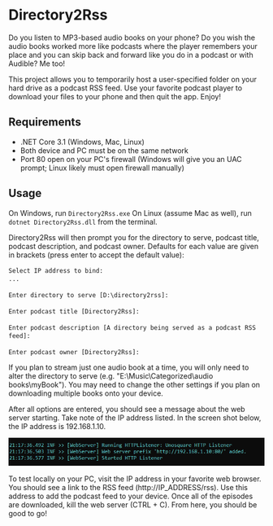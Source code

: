 # Directory2Rss

Do you listen to MP3-based audio books on your phone?  Do you wish the audio books worked more like podcasts where the player remembers your place and you can skip back and forward like you do in a podcast or with Audible?  Me too!

This project allows you to temporarily host a user-specified folder on your hard drive as a podcast RSS feed.  Use your favorite podcast player to download your files to your phone and then quit the app.  Enjoy!

## Requirements 
* .NET Core 3.1 (Windows, Mac, Linux)
* Both device and PC must be on the same network
* Port 80 open on your PC's firewall (Windows will give you an UAC prompt; Linux likely must open firewall manually)

## Usage
On Windows, run ```Directory2Rss.exe```
On Linux (assume Mac as well), run ```dotnet Directory2Rss.dll``` from the terminal.

Directory2Rss will then prompt you for the directory to serve, podcast title, podcast description, and podcast owner.  Defaults for each value are given in brackets (press enter to accept the default value):

```
Select IP address to bind:
...

Enter directory to serve [D:\directory2rss]:

Enter podcast title [Directory2Rss]:

Enter podcast description [A directory being served as a podcast RSS feed]:

Enter podcast owner [Directory2Rss]:
```

If you plan to stream just one audio book at a time, you will only need to alter the directory to serve (e.g. "E:\Music\Categorized\audio books\myBook").  You may need to change the other settings if you plan on downloading multiple books onto your device.

After all options are entered, you should see a message about the web server starting.  Take note of the IP address listed.  In the screen shot below, the IP address is 192.168.1.10.

![Server Started](docs/images/WebServerStarted.png)

To test locally on your PC, visit the IP address in your favorite web browser. You should see a link to the RSS feed (http://IP_ADDRESS/rss).  Use this address to add the podcast feed to your device.  Once all of the episodes are downloaded, kill the web server (CTRL + C).  From here, you should be good to go!
